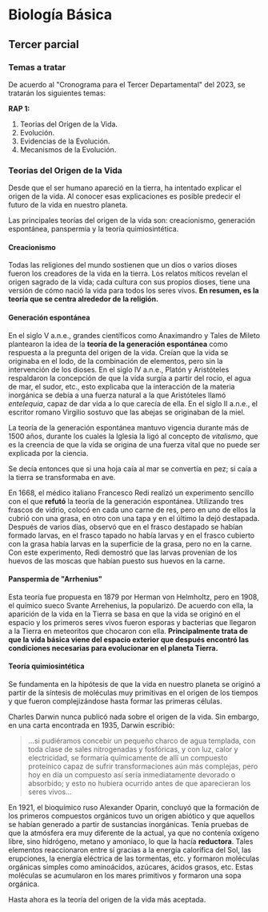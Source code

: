 # Biología Básica

## Tercer parcial

### Temas a tratar

De acuerdo al "Cronograma para el Tercer Departamental" del 2023, se tratarán los siguientes temas:

**RAP 1:**

1. Teorias del Origen de la Vida.
2. Evolución.
3. Evidencias de la Evolución.
4. Mecanismos de la Evolución.

### Teorias del Origen de la Vida

Desde que el ser humano apareció en la tierra, ha intentado explicar el origen de la vida. Al conocer esas explicaciones es posible predecir el futuro de la vida en nuestro planeta.

Las principales teorías del origen de la vida son: creacionismo, generación espontánea, panspermia y la teoría quimiosintética.

#### Creacionismo

Todas las religiones del mundo sostienen que un dios o varios dioses fueron los creadores de la vida en la tierra. Los relatos míticos revelan el origen sagrado de la vida; cada cultura con sus propios dioses, tiene una versión de cómo nació la vida para todos los seres vivos. **En resumen, es la teoría que se centra alrededor de la religión.**

#### Generación espontánea

En el siglo V a.n.e., grandes científicos como Anaximandro y Tales de Mileto plantearon la idea de la **teoría de la generación espontánea** como respuesta a la pregunta del origen de la vida. Creían que la vida se originaba en el lodo, de la combinación de elementos, pero sin la intervención de los dioses. En el siglo IV a.n.e., Platón y Aristóteles respaldaron la concepción de que la vida surgía a partir del rocío, el agua de mar, el sudor, etc., esto explicaba que la interacción de la materia inorgánica se debía a una fuerza natural a la que Aristóteles llamó _entelequia_, capaz de dar vida a lo que carecía de ella. En el siglo II a.n.e., el escritor romano Virgilio sostuvo que las abejas se originaban de la miel.

La teoría de la generación espontánea mantuvo vigencia durante más de 1500 años, durante los cuales la Iglesia la ligó al concepto de _vitalismo_, que es la creencia de que la vida se origina de una fuerza vital que no puede ser explicada por la ciencia.

Se decía entonces que si una hoja caía al mar se convertía en pez; si caía a la tierra se transformaba en ave.

En 1668, el médico italiano Francesco Redi realizó un experimento sencillo con el que **refutó** la teoría de la generación espontánea. Utilizando tres frascos de vidrio, colocó en cada uno carne de res, pero en uno de ellos la cubrió con una grasa, en otro con una tapa y en el último la dejó destapada. Después de varios días, observó que en el frasco destapado se habían formado larvas, en el frasco tapado no había larvas y en el frasco cubierto con la grasa había larvas en la superficie de la grasa, pero no en la carne. Con este experimento, Redi demostró que las larvas provenían de los huevos de las moscas que habían puesto sus huevos en la carne.

#### Panspermia de "Arrhenius"

Esta teoría fue propuesta en 1879 por Herman von Helmholtz, pero en 1908, el químico sueco Svante Arrehenius, la popularizó. De acuerdo con ella, la aparición de la vida en la Tierra se basa en que la vida se originó en el espacio y los primeros seres vivos fueron esporas y bacterias que llegaron a la Tierra en meteoritos que chocaron con ella. **Principalmente trata de que la vida básica viene del espacio exterior que después encontró las condiciones necesarias para evolucionar en el planeta Tierra.**

#### Teoría quimiosintética

Se fundamenta en la hipótesis de que la vida en nuestro planeta se originó a partir de la síntesis de moléculas muy primitivas en el origen de los tiempos y que fueron complejizándose hasta formar las primeras células.

Charles Darwin nunca publicó nada sobre el origen de la vida. Sin embargo, en una carta encontrada en 1935, Darwin escribió:

> …si pudiéramos concebir un pequeño charco de agua templada, con toda clase de sales nitrogenadas y fosfóricas, y con luz, calor y electricidad, se formaría químicamente de allí un compuesto proteínico capaz de sufrir transformaciones aún más complejas, pero hoy en día un compuesto así sería inmediatamente devorado o absorbido; y esto no hubiera ocurrido antes de que aparecieran los seres vivos…

En 1921, el bioquímico ruso Alexander Oparin, concluyó que la formación de los primeros compuestos orgánicos tuvo un origen abiótico y que aquellos se habían generado a partir de sustancias inorgánicas. Tenía pruebas de que la atmósfera era muy diferente de la actual, ya que no contenía oxígeno libre, sino hidrógeno, metano y amoniaco, lo que la hacía **reductora**. Tales elementos reaccionaron entre sí gracias a la energía calorífica del Sol, las erupciones, la energía eléctrica de las tormentas, etc. y formaron moléculas orgánicas simples como aminoácidos, azúcares, ácidos grasos, etc. Estas moléculas se acumularon en los mares primitivos y formaron una sopa orgánica.

Hasta ahora es la teoría del origen de la vida más aceptada.
